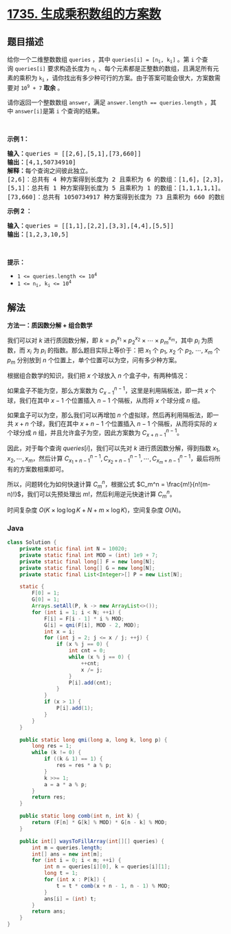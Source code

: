 # [1735. 生成乘积数组的方案数](https://leetcode.cn/problems/count-ways-to-make-array-with-product)

## 题目描述

<p>给你一个二维整数数组 <code>queries</code> ，其中 <code>queries[i] = [n<sub>i</sub>, k<sub>i</sub>]</code> 。第 <code>i</code> 个查询 <code>queries[i]</code> 要求构造长度为 <code>n<sub>i</sub></code> 、每个元素都是正整数的数组，且满足所有元素的乘积为 <code>k<sub>i</sub></code><sub> </sub>，请你找出有多少种可行的方案。由于答案可能会很大，方案数需要对 <code>10<sup>9</sup> + 7</code> <strong>取余</strong> 。</p>

<p>请你返回一个整数数组<em> </em><code>answer</code>，满足<em> </em><code>answer.length == queries.length</code> ，其中<em> </em><code>answer[i]</code>是第<em> </em><code>i</code> 个查询的结果。</p>

<p> </p>

<p><strong>示例 1：</strong></p>

<pre>
<b>输入：</b>queries = [[2,6],[5,1],[73,660]]
<b>输出：</b>[4,1,50734910]
<b>解释：</b>每个查询之间彼此独立。
[2,6]：总共有 4 种方案得到长度为 2 且乘积为 6 的数组：[1,6]，[2,3]，[3,2]，[6,1]。
[5,1]：总共有 1 种方案得到长度为 5 且乘积为 1 的数组：[1,1,1,1,1]。
[73,660]：总共有 1050734917 种方案得到长度为 73 且乘积为 660 的数组。1050734917 对 10<sup>9</sup> + 7 取余得到 50734910 。
</pre>

<p><strong>示例 2 ：</strong></p>

<pre>
<b>输入：</b>queries = [[1,1],[2,2],[3,3],[4,4],[5,5]]
<b>输出：</b>[1,2,3,10,5]
</pre>

<p> </p>

<p><strong>提示：</strong></p>

<ul>
	<li><code>1 <= queries.length <= 10<sup>4</sup> </code></li>
	<li><code>1 <= n<sub>i</sub>, k<sub>i</sub> <= 10<sup>4</sup></code></li>
</ul>

## 解法

**方法一：质因数分解 + 组合数学**

我们可以对 $k$ 进行质因数分解，即 $k = p_1^{x_1} \times p_2^{x_2} \times \cdots \times p_m^{x_m}$，其中 $p_i$ 为质数，而 $x_i$ 为 $p_i$ 的指数。那么题目实际上等价于：把 $x_1$ 个 $p_1$, $x_2$ 个 $p_2$, $\cdots$, $x_m$ 个 $p_m$ 分别放到 $n$ 个位置上，单个位置可以为空，问有多少种方案。

根据组合数学的知识，我们把 $x$ 个球放入 $n$ 个盒子中，有两种情况：

如果盒子不能为空，那么方案数为 $C_{x-1}^{n-1}$，这里是利用隔板法，即一共 $x$ 个球，我们在其中 $x-1$ 个位置插入 $n-1$ 个隔板，从而将 $x$ 个球分成 $n$ 组。

如果盒子可以为空，那么我们可以再增加 $n$ 个虚拟球，然后再利用隔板法，即一共 $x+n$ 个球，我们在其中 $x+n-1$ 个位置插入 $n-1$ 个隔板，从而将实际的 $x$ 个球分成 $n$ 组，并且允许盒子为空，因此方案数为 $C_{x+n-1}^{n-1}$。

因此，对于每个查询 $queries[i]$，我们可以先对 $k$ 进行质因数分解，得到指数 $x_1, x_2, \cdots, x_m$，然后计算 $C_{x_1+n-1}^{n-1}, C_{x_2+n-1}^{n-1}, \cdots, C_{x_m+n-1}^{n-1}$，最后将所有的方案数相乘即可。

所以，问题转化为如何快速计算 $C_m^n$，根据公式 $C_m^n = \frac{m!}{n!(m-n)!}$，我们可以先预处理出 $m!$，然后利用逆元快速计算 $C_m^n$。

时间复杂度 $O(K \times \log \log K + N + m \times \log K)$，空间复杂度 $O(N)$。

### **Java**

```java
class Solution {
    private static final int N = 10020;
    private static final int MOD = (int) 1e9 + 7;
    private static final long[] F = new long[N];
    private static final long[] G = new long[N];
    private static final List<Integer>[] P = new List[N];

    static {
        F[0] = 1;
        G[0] = 1;
        Arrays.setAll(P, k -> new ArrayList<>());
        for (int i = 1; i < N; ++i) {
            F[i] = F[i - 1] * i % MOD;
            G[i] = qmi(F[i], MOD - 2, MOD);
            int x = i;
            for (int j = 2; j <= x / j; ++j) {
                if (x % j == 0) {
                    int cnt = 0;
                    while (x % j == 0) {
                        ++cnt;
                        x /= j;
                    }
                    P[i].add(cnt);
                }
            }
            if (x > 1) {
                P[i].add(1);
            }
        }
    }

    public static long qmi(long a, long k, long p) {
        long res = 1;
        while (k != 0) {
            if ((k & 1) == 1) {
                res = res * a % p;
            }
            k >>= 1;
            a = a * a % p;
        }
        return res;
    }

    public static long comb(int n, int k) {
        return (F[n] * G[k] % MOD) * G[n - k] % MOD;
    }

    public int[] waysToFillArray(int[][] queries) {
        int m = queries.length;
        int[] ans = new int[m];
        for (int i = 0; i < m; ++i) {
            int n = queries[i][0], k = queries[i][1];
            long t = 1;
            for (int x : P[k]) {
                t = t * comb(x + n - 1, n - 1) % MOD;
            }
            ans[i] = (int) t;
        }
        return ans;
    }
}
```
